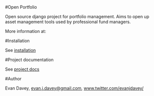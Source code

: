 #Open Portfolio

Open source django project for portfolio management.  Aims to open up asset management tools used by professional fund managers.

More information at: [](http://evandavey.github.com/OpenPortfolio/)


#Installation

See [installation](http://evandavey.github.com/OpenPortfolio/installation.html)

#Project documentation 

See [project docs](http://evandavey.github.com/OpenPortfolio/)


#Author

Evan Davey, evan.j.davey@gmail.com, www.twitter.com/evanjdavey/

